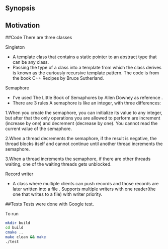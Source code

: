 ## Synopsis


## Motivation


##Code
There are three classes

Singleton
- A template class that contains a static pointer to an abstract type that can be any class. 
- Passing the type of a class into a template from which the class derives is known as the curiously
recursive template pattern. The code is from the book C++ Recipes by Bruce Sutherland.

Semaphore 
- I've used The Little Book of Semaphores by Allen Downey as reference .
- There are 3 rules 
A semaphore is like an integer, with three differences:

1.When you create the semaphore, you can initialize its value to any integer,
but after that the only operations you are allowed to perform are increment
(increase by one) and decrement (decrease by one). You cannot read the
current value of the semaphore.

2.When a thread decrements the semaphore, if the result is negative, the
thread blocks itself and cannot continue until another thread increments
the semaphore.

3.When a thread increments the semaphore, if there are other threads waiting,
one of the waiting threads gets unblocked.

Record writer
- A class where multiple clients can push records and those records are later written into a file . Supports multiple writers with one reader(the one that writes to a file)  with writer priority. 

##Tests
Tests were done with Google test.

To run
```bash
mkdir build
cd build
cmake ..
make clean && make
./test
```
